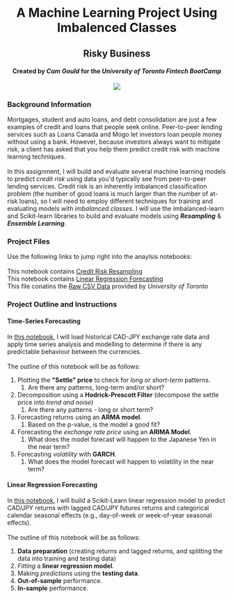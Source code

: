 <h1 align="center">A Machine Learning Project Using Imbalenced Classes</h1>
<h2 align="center"> Risky Business </h2>
<h4 align="center"> Created by <em>Cam Gould</em> for the <em>University of Toronto Fintech BootCamp</em> </h4>

<p align="center">
  <img
    src="https://github.com/CamGould/Machine_Learning/blob/main/Supplemental/credit-risk.jpg?raw=true"
  >
</p>

### Background Information
Mortgages, student and auto loans, and debt consolidation are just a few examples of credit and loans that people seek online. Peer-to-peer lending services such as Loans Canada and Mogo let investors loan people money without using a bank. However, because investors always want to mitigate risk, a client has asked that you help them predict credit risk with machine learning techniques.
<br>
<br>
In this assignment, I will build and evaluate several machine learning models to predict *credit risk* using data you'd typically see from peer-to-peer lending services. Credit risk is an inherently imbalanced classification problem (the number of good loans is much larger than the number of at-risk loans), so I will need to employ different techniques for training and evaluating models with *imbalanced classes*. I will use the imbalanced-learn and Scikit-learn libraries to build and evaluate models using ***Resampling*** & ***Ensemble Learning***.
<br>
### Project Files
Use the following links to jump right into the anaylsis notebooks:
<br>
<br>
This notebook contains [Credit Risk Resampling](https://github.com/CamGould/Machine_Learning/blob/main/Coding%20Notebooks/%5B1%5DCredit_Risk_Resampling.ipynb)
<br>
This notebook contains [Linear Regression Forecasting](https://github.com/CamGould/Time_Series_Analysis/blob/main/Coding%20Notebooks/%5B2%5DLinear_Regression_Forecasting.ipynb)
<br>
This file conatins the [Raw CSV Data](https://github.com/CamGould/Time_Series_Analysis/blob/main/Raw%20Data/cad_jpy.csv) provided by *University of Toronto*
<br>
### Project Outline and Instructions
#### Time-Series Forecasting
In [this notebook](https://github.com/CamGould/Time_Series_Analysis/blob/main/Coding%20Notebooks/%5B1%5DTime_Series_Forecasting.ipynb), I will load historical CAD-JPY exchange rate data and apply time series analysis and modelling to determine if there is any predictable behaviour between the currencies.
<br>
<br>
The outline of this notebook will be as follows:
<br>
1. Plotting the **"Settle" price** to check for *long or short-term* patterns.
    1. Are there any patterns, long-term and/or short?
2. Decomposition using a **Hodrick-Prescott Filter** (decompose the settle price into *trend and noise*)
    1. Are there any patterns - long or short term?
3. Forecasting returns using an **ARMA model**. 
    1. Based on the p-value, is the model a good fit?
4. Forecasting the *exchange rate price* using an **ARIMA Model**.
    1. What does the model forecast will happen to the Japanese Yen in the near term?
5. Forecasting *volatility* with **GARCH**.
    1. What does the model forecast will happen to volatility in the near term?

#### Linear Regression Forecasting

In [this notebook](https://github.com/CamGould/Time_Series_Analysis/blob/main/Coding%20Notebooks/%5B2%5DLinear_Regression_Forecasting.ipynb), I will build a Scikit-Learn linear regression model to predict CAD/JPY returns with lagged CAD/JPY futures returns and categorical calendar seasonal effects (e.g., day-of-week or week-of-year seasonal effects).
<br>
<br>
The outline of this notebook will be as follows:
<br>
1. **Data preparation** (creating returns and lagged returns, and splitting the data into training and testing data)
2. *Fitting* a **linear regression model**.
3. Making *predictions* using the **testing data**.
4. **Out-of-sample** performance.
5. **In-sample** performance.
